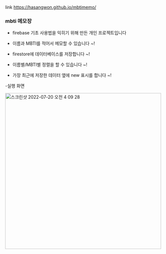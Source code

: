 link
https://hasangwon.github.io/mbtimemo/

### mbti 메모장
- firebase 기초 사용법을 익히기 위해 만든 개인 프로젝트입니다

- 이름과 MBTI를 적어서 메모할 수 있습니다 ~!
- firestore에 데이터베이스를 저장합니다 ~!
- 이름별/MBTI별 정렬을 할 수 있습니다 ~!
- 가장 최근에 저장한 데이터 옆에 new 표시를 합니다 ~!

-실행 화면

<img width="500" alt="스크린샷 2022-07-20 오전 4 09 28" src="https://user-images.githubusercontent.com/75872687/179829795-1896fee8-78fe-43d2-9aaa-c6f4e16da3fc.png">
